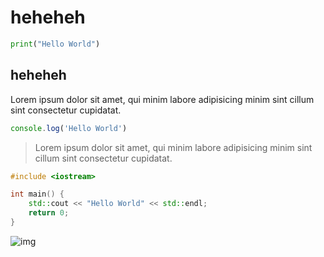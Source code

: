 # heheheh

```python
print("Hello World")
```

## heheheh

Lorem ipsum dolor sit amet, qui minim labore adipisicing minim sint cillum sint consectetur cupidatat.

```ts
console.log('Hello World')
```

> Lorem ipsum dolor sit amet, qui minim labore adipisicing minim sint cillum sint consectetur cupidatat.

```cpp
#include <iostream>

int main() {
    std::cout << "Hello World" << std::endl;
    return 0;
}

```

![img](https://www.google.com/images/branding/googlelogo/1x/googlelogo_color_272x92dp.png)
